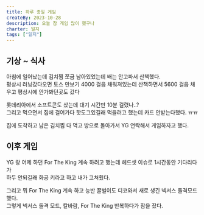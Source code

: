 ```yaml
---
title: 하루 종일 게임
createBy: 2023-10-28
description: 오늘 참 게임 많이 했구나
charter: 일지
tags: ["일지"]
---
```


## 기상 ~ 식사

아침에 일어났는데 김치찜 쪼금 남아있었는데 배는 안고파서 산책했다.  
평상시 러닝갔다오면 토스 만보기 4000 걸음 채워져있는데
산책하면서 5600 걸음 채우고 평상시에 안가봐던곳도 갔다

롯데리아에서 소프트콘도 샀는데 대기 시간만 10분 걸렸나..?  
그리고 먹으면서 집에 걸어가다 핫도그있길래 먹을려고 했는데 카드 안받는다했다. ㅠㅠ

집에 도착하고 남은 김치찜 다 먹고 방으로 돌아가서 YG 연락해서 게임하자고 했다.

## 이후 게임

YG 랑 어제 하던 For The King 계속 하려고 했는데 헤드셋 이슈로 1시간동안 기다리다가  
하두 안되길래 화공 키라고 하고 내가 고쳐줬다.

그리고 뭐 For The King 계속 하고 능반 꿀벌이도 디코와서 새로 생긴 넥서스 돌격모드 했다.  
그렇게 넥서스 돌격 모드, 칼바람, For The King 반복하다가 잠을 잤다.
